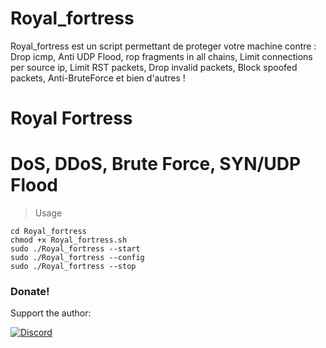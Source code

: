 # Royal_fortress
Royal_fortress est un script permettant de proteger votre machine contre : Drop icmp, Anti UDP Flood, rop fragments in all chains, Limit connections per source ip, Limit RST packets, Drop invalid packets, Block spoofed packets, Anti-BruteForce et bien d'autres !

# Royal Fortress
#  DoS, DDoS, Brute Force, SYN/UDP Flood
> Usage
``` 
cd Royal_fortress
chmod +x Royal_fortress.sh
sudo ./Royal_fortress --start
sudo ./Royal_fortress --config
sudo ./Royal_fortress --stop
```
### Donate!
Support the author:

<royal><a href="https://t.me/Royaloakap"><img alt="Discord" src="https://discord.gg/RoyalC2"></a></royal>
